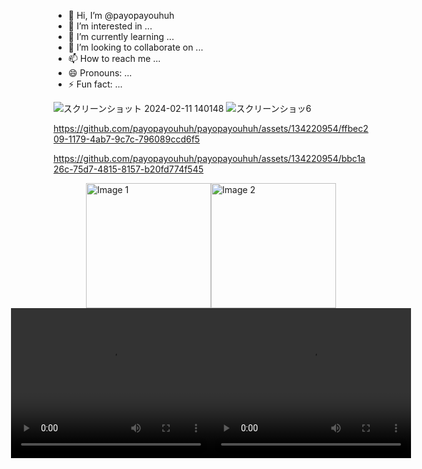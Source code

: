 - 👋 Hi, I’m @payopayouhuh
- 👀 I’m interested in ...
- 🌱 I’m currently learning ...
- 💞️ I’m looking to collaborate on ...
- 📫 How to reach me ...
- 😄 Pronouns: ...
- ⚡ Fun fact: ...


![スクリーンショット 2024-02-11 140148](https://github.com/payopayouhuh/payopayouhuh/assets/134220954/53090af8-6a3d-451b-9cb7-d8f62a748d61)
![スクリーンショッ6](https://github.com/payopayouhuh/payopayouhuh/assets/134220954/705ecc84-7359-475e-b36e-3d2a3845c106)

https://github.com/payopayouhuh/payopayouhuh/assets/134220954/ffbec209-1179-4ab7-9c7c-796089ccd6f5

https://github.com/payopayouhuh/payopayouhuh/assets/134220954/bbc1a26c-75d7-4815-8157-b20fd774f545


<div style="display: flex; justify-content: center;">
  <div style="margin-right">
    <img src="https://github.com/payopayouhuh/payopayouhuh/raw/main/assets/134220954/53090af8-6a3d-451b-9cb7-d8f62a748d61.jpg" alt="Image 1" width="200">
  </div>
  <div style="margin-right">
    <img src="https://github.com/payopayouhuh/payopayouhuh/raw/main/assets/134220954/705ecc84-7359-475e-b36e-3d2a3845c106.jpg" alt="Image 2" width="200">
  </div>
</div>

<div style="display: flex; justify-content: center;">
  <div style="margin-right">
    <video width="320" height="240" controls>
      <source src="https://github.com/payopayouhuh/payopayouhuh/raw/main/assets/134220954/ffbec209-1179-4ab7-9c7c-796089ccd6f5.mp4" type="video/mp4">
    </video>
  </div>
  <div>
    <video width="320" height="240" controls>
      <source src="https://github.com/payopayouhuh/payopayouhuh/raw/main/assets/134220954/bbc1a26c-75d7-4815-8157-b20fd774f545.mp4" type="video/mp4">
    </video>
  </div>
</div>

